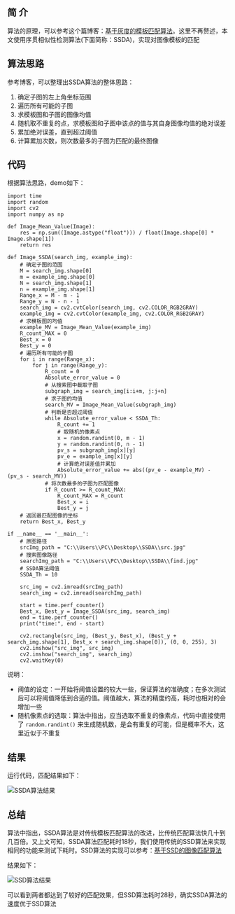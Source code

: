 ## 简 介
算法的原理，可以参考这个篇博客：[基于灰度的模板匹配算法](https://blog.csdn.net/hujingshuang/article/details/47759579)。这里不再赘述，本文使用序贯相似性检测算法(下面简称：SSDA)，实现对图像模板的匹配

## 算法思路
参考博客，可以整理出SSDA算法的整体思路：  
1. 确定子图的左上角坐标范围
2. 遍历所有可能的子图
3. 求模板图和子图的图像均值
4. 随机取不重复的点，求模板图和子图中该点的值与其自身图像均值的绝对误差
5. 累加绝对误差，直到超过阈值
6. 计算累加次数，则次数最多的子图为匹配的最终图像

## 代码
根据算法思路，demo如下：
```
import time
import random
import cv2
import numpy as np

def Image_Mean_Value(Image):
    res = np.sum((Image.astype("float"))) / float(Image.shape[0] * Image.shape[1])
    return res

def Image_SSDA(search_img, example_img):
    # 确定子图的范围
    M = search_img.shape[0]
    m = example_img.shape[0]
    N = search_img.shape[1]
    n = example_img.shape[1]
    Range_x = M - m - 1
    Range_y = N - n - 1
    search_img = cv2.cvtColor(search_img, cv2.COLOR_RGB2GRAY)
    example_img = cv2.cvtColor(example_img, cv2.COLOR_RGB2GRAY)
    # 求模板图的均值
    example_MV = Image_Mean_Value(example_img)
    R_count_MAX = 0
    Best_x = 0
    Best_y = 0
    # 遍历所有可能的子图
    for i in range(Range_x):
        for j in range(Range_y):
            R_count = 0
            Absolute_error_value = 0
            # 从搜索图中截取子图
            subgraph_img = search_img[i:i+m, j:j+n]
            # 求子图的均值
            search_MV = Image_Mean_Value(subgraph_img)
            # 判断是否超过阈值
            while Absolute_error_value < SSDA_Th:
                R_count += 1
                # 取随机的像素点
                x = random.randint(0, m - 1)
                y = random.randint(0, n - 1)
                pv_s = subgraph_img[x][y]
                pv_e = example_img[x][y]
                # 计算绝对误差值并累加
                Absolute_error_value += abs((pv_e - example_MV) - (pv_s - search_MV))
            # 将次数最多的子图为匹配图像
            if R_count >= R_count_MAX:
                R_count_MAX = R_count
                Best_x = i
                Best_y = j
    # 返回最匹配图像的坐标
    return Best_x, Best_y

if __name__ == '__main__':
    # 原图路径
    srcImg_path = "C:\\Users\\PC\\Desktop\\SSDA\\src.jpg"
    # 搜索图像路径
    searchImg_path = "C:\\Users\\PC\\Desktop\\SSDA\\find.jpg"
    # SSDA算法阈值
    SSDA_Th = 10

    src_img = cv2.imread(srcImg_path)
    search_img = cv2.imread(searchImg_path)

    start = time.perf_counter()
    Best_x, Best_y = Image_SSDA(src_img, search_img)
    end = time.perf_counter()
    print("time:", end - start)

    cv2.rectangle(src_img, (Best_y, Best_x), (Best_y + search_img.shape[1], Best_x + search_img.shape[0]), (0, 0, 255), 3)
    cv2.imshow("src_img", src_img)
    cv2.imshow("search_img", search_img)
    cv2.waitKey(0)
```
说明：  
- 阈值的设定：一开始将阈值设置的较大一些，保证算法的准确度；在多次测试后可以将阈值降低到合适的值。阈值越大，算法的精度约高，耗时也相对的会增加一些
- 随机像素点的选取：算法中指出，应当选取不重复的像素点，代码中直接使用了 `random.randint()` 来生成随机数，是会有重复的可能，但是概率不大，这里近似于不重复

## 结果
运行代码，匹配结果如下：

![SSDA算法结果](https://upload-images.jianshu.io/upload_images/22192996-29d055b37c4db9bb.png?imageMogr2/auto-orient/strip%7CimageView2/2/w/1240)

## 总结
算法中指出，SSDA算法是对传统模板匹配算法的改进，比传统匹配算法快几十到几百倍。又上文可知，SSDA算法匹配耗时18秒，我们使用传统的SSD算法来实现相同的功能来测试下耗时。SSD算法的实现可以参考：[基于SSD的图像匹配算法](./基于SSD的图像匹配算法.md)  

结果如下：  

![SSD算法结果](https://upload-images.jianshu.io/upload_images/22192996-7c29ad848dfd76b3.png?imageMogr2/auto-orient/strip%7CimageView2/2/w/1240)

可以看到两者都达到了较好的匹配效果，但SSD算法耗时28秒，确实SSDA算法的速度优于SSD算法
